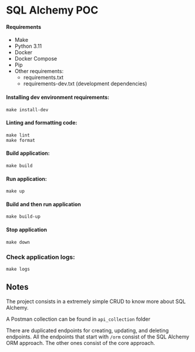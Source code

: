 # SQL Alchemy POC

#### Requirements

- Make
- Python 3.11
- Docker
- Docker Compose
- Pip
- Other requirements:
    - requirements.txt
    - requirements-dev.txt (development dependencies)

#### Installing dev environment requirements:

```shell
make install-dev
```

#### Linting and formatting code:

```shell
make lint
make format
```

#### Build application:

```shell
make build
```

#### Run application:

```shell
make up
```

#### Build and then run application
```shell
make build-up
```

#### Stop application

```shell
make down
```

### Check application logs:

```shell
make logs
```

## Notes

The project consists in a extremely simple CRUD to know more about SQL Alchemy.

A Postman collection can be found in `api_collection` folder

There are duplicated endpoints for creating, updating, and deleting endpoints. All the endpoints that start with `/orm` consist of the SQL Alchemy ORM approach. The other ones consist of the core approach.
